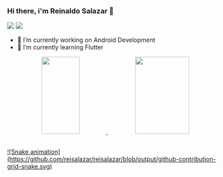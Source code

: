 ### Hi there, i'm Reinaldo Salazar 👋
  <div> 

<a href="https://www.linkedin.com/in/reisalazar/" target="_blank"><img src="https://img.shields.io/badge/-LinkedIn-%230077B5?style=for-the-badge&logo=linkedin&logoColor=white" target="_blank"></a> 
<a href = "rrsb45@gmail.com"><img src="https://img.shields.io/badge/-Gmail-%23333?style=for-the-badge&logo=gmail&logoColor=white" target="_blank"></a>
  
  </div>

- 🔭 I’m currently working on Android Development
- 🌱 I’m currently learning Flutter

<div align="center">
  <a href="https://github.com/reisalazar">
  <img height="180em" width="42%" src="https://github-readme-stats.vercel.app/api?username=reisalazar&show_icons=true&theme=dark&include_all_commits=true&count_private=true"/>
  <img height="180em" width="50%" src="https://github-readme-stats.vercel.app/api/top-langs/?username=reisalazar&langs_count=7&theme=dark"/>
</div>

  
  ##
 
<div> 
   ![Snake animation](https://github.com/reisalazar/reisalazar/blob/output/github-contribution-grid-snake.svg)

</div>
